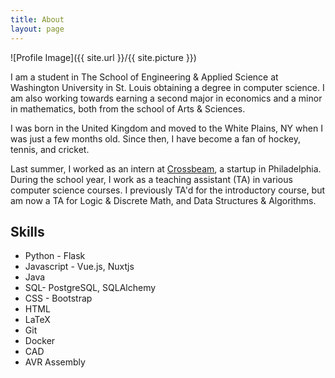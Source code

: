 ```yaml
---
title: About
layout: page
---
```

![Profile Image]({{ site.url }}/{{ site.picture }})

I am a student in The School of Engineering & Applied Science at Washington University in St. Louis obtaining a degree in computer science. I am also working towards earning a second major in economics and a minor in mathematics, both from the school of Arts & Sciences.

I was born in the United Kingdom and moved to the White Plains, NY when I was just a few months old. Since then, I have become a fan of hockey, tennis, and cricket.

Last summer, I worked as an intern at [Crossbeam](https://www.getcrossbeam.com), a startup in Philadelphia. During the school year, I work as a teaching assistant (TA) in various computer science courses. I previously TA'd for the introductory course, but am now a TA for Logic & Discrete Math, and Data Structures & Algorithms.

<h2>Skills</h2>

<ul class="skill-list">
	<li>Python - Flask</li>
	<li>Javascript - Vue.js, Nuxtjs</li>
	<li>Java</li>
	<li>SQL- PostgreSQL, SQLAlchemy</li>
	<li>CSS - Bootstrap</li>
	<li>HTML</li>
	<li>LaTeX</li>
	<li>Git</li>
	<li>Docker</li>
	<li>CAD</li>
	<li>AVR Assembly</li>
</ul>

<!-- <h2>Projects</h2>

<ul>
	<li><a href="https://github.com/">Lorem Lorem</a></li>
	<li><a href="https://github.com/">Ipsum Dolor</a></li>
	<li><a href="https://github.com/">Dolor Lorem</a></li>
</ul> -->

